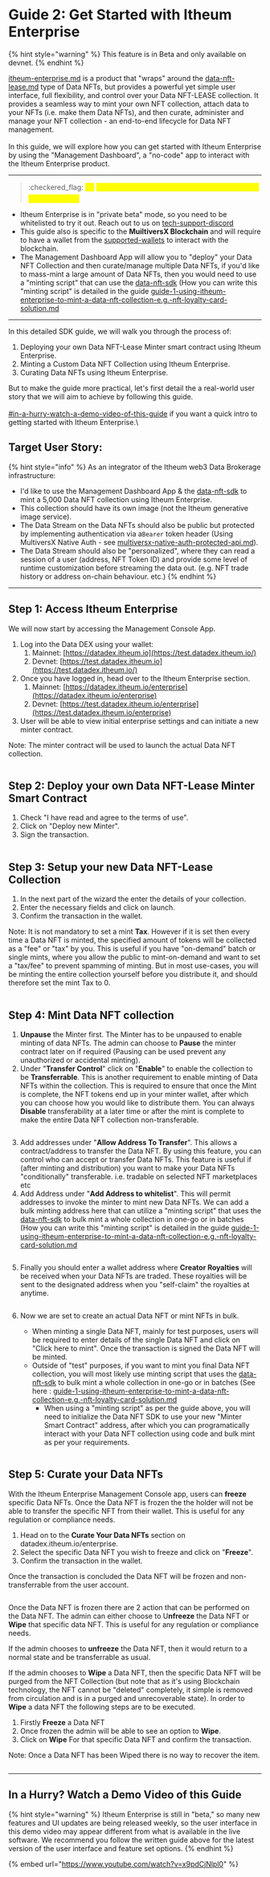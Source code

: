 # Guide 2: Get Started with Itheum Enterprise

{% hint style="warning" %}
This feature is in Beta and only available on devnet.
{% endhint %}

[itheum-enterprise.md](../../../r-and-d/itheum-enterprise.md "mention") is a product that "wraps" around the [data-nft-lease.md](../../../infrastructure/data-nft/data-nft-types/data-nft-lease.md "mention") type of Data NFTs, but provides a powerful yet simple user interface, full flexibility, and control over your Data NFT-LEASE collection. It provides a seamless way to mint your own NFT collection, attach data to your NFTs (i.e. make them Data NFTs), and then curate, administer and manage your NFT collection - an end-to-end lifecycle for Data NFT management.\
\
In this guide, we will explore how you can get started with Itheum Enterprise by using the "Management Dashboard", a "no-code" app to interact with the Itheum Enterprise product.

***

> :checkered\_flag: <mark style="color:yellow;">🏎️</mark> <mark style="color:yellow;"></mark><mark style="color:yellow;">**Ready to start? Here are a few assumptions and pre-conditions**</mark>

* Itheum Enterprise is in "private beta" mode, so you need to be whitelisted to try it out. Reach out to us on [tech-support-discord](../../../developers/tech-support-discord/ "mention")
* This guide also is specific to the **MuiltiversX Blockchain** and will require to have a wallet from the   [supported-wallets](../../supported-wallets/ "mention") to interact with the blockchain.
* The Management Dashboard App will allow you to "deploy" your Data NFT Collection and then curate/manage multiple Data NFTs, if you'd like to mass-mint a large amount of Data NFTs, then you would need to use a "minting script" that can use the [data-nft-sdk](../../../developers/software-development-kits-sdks/data-nft-sdk/ "mention") (How you can write this "minting script" is detailed in the guide [guide-1-using-itheum-enterprise-to-mint-a-data-nft-collection-e.g.-nft-loyalty-card-solution.md](../../../developers/software-development-kits-sdks/enterprise-sdk/guide-1-using-itheum-enterprise-to-mint-a-data-nft-collection-e.g.-nft-loyalty-card-solution.md "mention")

***

In this detailed SDK guide, we will walk you through the process of:

1. Deploying your own Data NFT-Lease Minter smart contract using Itheum Enterprise.
2. Minting a Custom Data NFT Collection using Itheum Enterprise.
3. Curating Data NFTs using Itheum Enterprise.

But to make the guide more practical, let's first detail the a real-world user story that we will aim to achieve by following this guide.\
\
[#in-a-hurry-watch-a-demo-video-of-this-guide](guide-2-get-started-with-itheum-enterprise.md#in-a-hurry-watch-a-demo-video-of-this-guide "mention") if you want a quick intro to getting started with Itheum Enterprise.\


## Target User Story:

{% hint style="info" %}
As an integrator of the Itheum web3 Data Brokerage infrastructure:

* I'd like to use the Management Dashboard App & the [data-nft-sdk](../../../developers/software-development-kits-sdks/data-nft-sdk/ "mention") to mint a 5,000 Data NFT collection using Itheum Enterprise.&#x20;
* This collection should have its own image (not the Itheum generative image service).&#x20;
* The Data Stream on the Data NFTs should also be public but protected by implementing authentication via a`Bearer` token header (Using MultiversX Native Auth - see [multiversx-native-auth-protected-api.md](../../data-streams-guides/multiversx-native-auth-protected-api.md "mention")).&#x20;
* The Data Stream should also be "personalized", where they can read a session of a user (address, NFT Token ID) and provide some level of runtime customization before streaming the data out. (e.g. NFT trade history or address on-chain behaviour. etc.)
{% endhint %}

***

## Step 1: Access Itheum Enterprise

We will now start by accessing the Management Console App.

1. Log into the Data DEX using your wallet:
   1. Mainnet: [https://datadex.itheum.io](https://test.datadex.itheum.io/)
   2. Devnet: [https://test.datadex.itheum.io](https://test.datadex.itheum.io/)
2. Once you have logged in, head over to the Itheum Enterprise section.
   1. Mainnet:  [https://datadex.itheum.io/enterprise](https://datadex.itheum.io/enterprise)
   2. Devnet: [https://test.datadex.itheum.io/enterprise](https://test.datadex.itheum.io/enterprise)
3. User will be able to view initial enterprise settings and can initiate a new minter contract.

Note: The minter contract will be used to launch the actual Data NFT collection.

<figure><img src="../../../.gitbook/assets/image (127).png" alt=""><figcaption></figcaption></figure>

## Step 2: Deploy your own Data NFT-Lease Minter Smart Contract

1. Check "I have read and agree to the terms of use".
2. Click on "Deploy new Minter".
3. Sign the transaction.

<figure><img src="../../../.gitbook/assets/image (126).png" alt=""><figcaption></figcaption></figure>

## Step 3: Setup your new Data NFT-Lease Collection

1. In the next part of the wizard the enter the details of your collection.
2. Enter the necessary fields and click on launch.&#x20;
3. Confirm the transaction in the wallet.

Note: It is not mandatory to set a mint **Tax**. However if it is set then every time a Data NFT is minted, the specified amount of tokens will be collected as a "fee" or "tax" by you. This is useful if you have "on-demand" batch or single mints, where you allow the public to mint-on-demand and want to set a "tax/fee" to prevent spamming of minting. But in most use-cases, you will be minting the entire collection yourself before you distribute it, and should therefore set the mint Tax to 0.

<figure><img src="../../../.gitbook/assets/image (128).png" alt=""><figcaption></figcaption></figure>

## Step 4: Mint Data NFT collection

1. **Unpause** the Minter first. The Minter has to be unpaused to enable minting of data NFTs. The admin can choose to **Pause** the minter contract later on if required (Pausing can be used prevent any unauthorized or accidental minting).
2. Under "**Transfer Control**" click on "**Enable**" to enable the collection to be **Transferrable**. This is another requirement to enable minting of Data NFTs within the collection. This is required to ensure that once the Mint is complete, the NFT tokens end up in your minter wallet, after which you can choose how you would like to distribute them. You can always **Disable** transferability at a later time or after the mint is complete to make the entire Data NFT collection non-transferable.

<figure><img src="../../../.gitbook/assets/image (129).png" alt=""><figcaption></figcaption></figure>

3. Add addresses under "**Allow Address To Transfer**". This allows a contract/address to transfer the Data NFT. By using this feature, you can control who can accept or transfer Data NFTs. This feature is useful if  (after minting and distribution) you want to make your Data NFTs "conditionally" transferable. i.e. tradable on selected NFT marketplaces etc
4. Add Address under "**Add Address to whitelist**". This will permit addresses to invoke the minter to mint new Data NFTs. We can add a bulk minting address here that can utilize a "minting script" that uses the [data-nft-sdk](../../../developers/software-development-kits-sdks/data-nft-sdk/ "mention") to bulk mint a whole collection in one-go or in batches (How you can write this "minting script" is detailed in the guide [guide-1-using-itheum-enterprise-to-mint-a-data-nft-collection-e.g.-nft-loyalty-card-solution.md](../../../developers/software-development-kits-sdks/enterprise-sdk/guide-1-using-itheum-enterprise-to-mint-a-data-nft-collection-e.g.-nft-loyalty-card-solution.md "mention")

<figure><img src="../../../.gitbook/assets/image (131).png" alt=""><figcaption></figcaption></figure>

5. Finally you should enter a wallet address where **Creator Royalties** will be received when your Data NFTs are traded. These royalties will be sent to the designated address when you "self-claim" the royalties at anytime.

<figure><img src="../../../.gitbook/assets/image (132).png" alt=""><figcaption></figcaption></figure>

6.  Now we are set to create an actual Data NFT or mint NFTs in bulk.

    * When minting a single Data NFT, mainly for test purposes, users will be required to enter details of the single Data NFT and click on "Click here to mint". Once the transaction is signed the Data NFT will be minted.
    * Outside of "test" purposes, if you want to mint you final Data NFT collection, you will most likely use minting script that uses the [data-nft-sdk](../../../developers/software-development-kits-sdks/data-nft-sdk/ "mention") to bulk mint a whole collection in one-go or in batches (See here : [guide-1-using-itheum-enterprise-to-mint-a-data-nft-collection-e.g.-nft-loyalty-card-solution.md](../../../developers/software-development-kits-sdks/enterprise-sdk/guide-1-using-itheum-enterprise-to-mint-a-data-nft-collection-e.g.-nft-loyalty-card-solution.md "mention")
      * When using a "minting script" as per the guide above, you will need to initialize the Data NFT SDK to use your new "Minter Smart Contract" address, after which you can programatically interact with your Data NFT collection using code and bulk mint as per your requirements.



    <figure><img src="../../../.gitbook/assets/image (133).png" alt=""><figcaption></figcaption></figure>

## Step 5: Curate your Data NFTs

With the Itheum Enterprise Management Console app, users can **freeze** specific Data NFTs. Once the Data NFT is frozen the the holder will not be able to transfer the specific NFT from their wallet. This is useful for any regulation or compliance needs.

1. Head on to the **Curate Your Data NFTs** section on datadex.itheum.io/enterprise.
2. Select the specific Data NFT you wish to freeze and click on "**Freeze**".
3. Confirm the transaction in the wallet.

Once the transaction is concluded the Data NFT will be frozen and non-transferrable from the user account.

<figure><img src="../../../.gitbook/assets/image (134).png" alt=""><figcaption></figcaption></figure>

Once the Data NFT is frozen there are 2 action that can be performed on the Data NFT. The admin can either choose to U**nfreeze** the Data NFT or **Wipe** that specific data NFT. This is useful for any regulation or compliance needs.

If the admin chooses to **unfreeze** the Data NFT, then it would return to a normal state and be transferrable as usual.

If the admin chooses to **Wipe** a Data NFT, then the specific Data NFT will be purged from the NFT Collection (but note that as it's using Blockchain technology, the NFT cannot be "deleted" completely, it simple is removed from circulation and is in a purged and unrecoverable state). In order to **Wipe** a data NFT the following steps are to be executed.

1. Firstly **Freeze** a Data NFT
2. Once frozen the admin will be able to see an option to **Wipe**.
3. Click on **Wipe** For that specific Data NFT and confirm the transaction.

Note: Once a Data NFT has been Wiped there is no way to recover the item.&#x20;

<figure><img src="../../../.gitbook/assets/image (135).png" alt=""><figcaption></figcaption></figure>

***

## In a Hurry? Watch a Demo Video of this Guide

{% hint style="warning" %}
Itheum Enterprise is still in "beta," so many new features and UI updates are being released weekly, so the user interface in this demo video may appear different from what is available in the live software. We recommend you follow the written guide above for the latest version of the user interface and feature set options.
{% endhint %}

{% embed url="https://www.youtube.com/watch?v=x9pdCjNlpl0" %}





